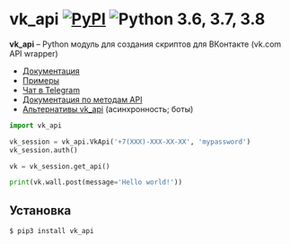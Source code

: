 vk_api [![PyPI](https://img.shields.io/pypi/v/vk_api.svg)](https://pypi.org/project/vk_api/) ![Python 3.6, 3.7, 3.8](https://img.shields.io/pypi/pyversions/vk_api.svg)
=================================================================================================================================================================================
**vk_api** – Python модуль для создания скриптов для ВКонтакте (vk.com API wrapper)

* [Документация](https://vk-api.readthedocs.io/en/latest/)
* [Примеры](./examples)
* [Чат в Telegram](https://t.me/python273_vk_api)
* [Документация по методам API](https://vk.com/dev/methods)
* [Альтернативы vk_api](https://github.com/python273/vk_api/issues/356) (асинхронность; боты)

```python
import vk_api

vk_session = vk_api.VkApi('+7(XXX)-XXX-XX-XX', 'mypassword')
vk_session.auth()

vk = vk_session.get_api()

print(vk.wall.post(message='Hello world!'))
```

Установка
------------
    $ pip3 install vk_api
